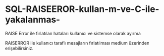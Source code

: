 # SQL-RAISEEROR-kullan-m-ve-C-ile-yakalanmas-
RAISE Error ile fırlatılan hataları kullanıcı ve sistemse olarak ayırma 

RAISERROR ile kullanıcı taraflı mesajların fırlatılması medium üzerinden erişebilirsiniz.
